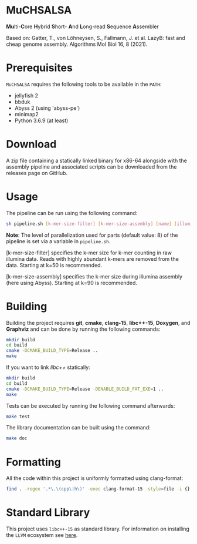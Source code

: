 # MuCHSALSA

**Mu**lti-**C**ore **H**ybrid **S**hort- **A**nd **L**ong-read **S**equence **A**ssembler

Based on:
Gatter, T., von Löhneysen, S., Fallmann, J. et al. LazyB: fast and cheap genome assembly. Algorithms Mol Biol 16, 8 (2021).

# Prerequisites

`MuCHSALSA` requires the following tools to be available in the `PATH`:

- jellyfish 2
- bbduk
- Abyss 2 (using 'abyss-pe')
- minimap2
- Python 3.6.9 (at least)

# Download

A zip file containing a statically linked binary for x86-64 alongside with the assembly pipeline and associated scripts
can be downloaded from the releases page on GitHub.

# Usage

The pipeline can be run using the following command:

```bash
sh pipeline.sh [k-mer-size-filter] [k-mer-size-assembly] [name] [illumina-inputfile-1] [illumina-inputfile-2] [nanopore-inputfile] [output-folder]
```

**Note**: The level of parallelization used for parts (default value: 8) of the pipeline is set via a variable
in `pipeline.sh`.

[k-mer-size-filter] specifies the k-mer size for k-mer counting in raw illumina data. Reads with highly abundant k-mers
are removed from the data. Starting at k=50 is recommended.

[k-mer-size-assembly] specifies the k-mer size during illumina assembly (here using Abyss). Starting at k=90 is
recommended.

# Building

Building the project requires **git**, **cmake**, **clang-15**, **libc++-15**, **Doxygen**, and **Graphviz** and can be done by running the following
commands:

```bash
mkdir build
cd build
cmake -DCMAKE_BUILD_TYPE=Release ..
make
```

If you want to link _libc++_ statically:

```bash
mkdir build
cd build
cmake -DCMAKE_BUILD_TYPE=Release -DENABLE_BUILD_FAT_EXE=1 ..
make
```

Tests can be executed by running the following command afterwards:

```bash
make test
```

The library documentation can be built using the command:

```bash
make doc
```

# Formatting

All the code within this project is uniformly formatted using clang-format:

```bash
find . -regex '.*\.\(cpp\|h\)' -exec clang-format-15 -style=file -i {} \;
```

# Standard Library

This project uses `libc++-15` as standard library. For information on installing the `LLVM` ecosystem
see [here]([https://libcxx.llvm.org/docs/BuildingLibcxx.html](https://llvm.org)).
